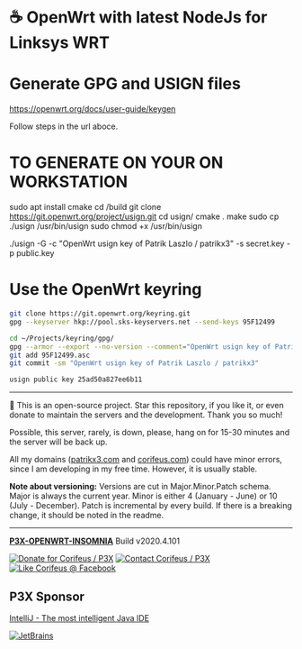 [//]: #@corifeus-header

# ☕ OpenWrt with latest NodeJs for Linksys WRT

                        
[//]: #@corifeus-header:end
# Generate GPG and USIGN files

https://openwrt.org/docs/user-guide/keygen

Follow steps in the url aboce.

# TO GENERATE ON YOUR ON WORKSTATION

sudo apt install cmake
cd /build
git clone https://git.openwrt.org/project/usign.git
cd usign/
cmake .
make
sudo cp ./usign /usr/bin/usign
sudo chmod +x /usr/bin/usign


./usign -G -c "OpenWrt usign key of Patrik Laszlo / patrikx3" -s secret.key -p public.key

# Use the OpenWrt keyring

```bash
git clone https://git.openwrt.org/keyring.git
gpg --keyserver hkp://pool.sks-keyservers.net --send-keys 95F12499

cd ~/Projects/keyring/gpg/
gpg --armor --export --no-version --comment="OpenWrt usign key of Patrik Laszlo / patrikx3" 95F12499 > 95F12499.asc
git add 95F12499.asc
git commit -sm "OpenWrt usign key of Patrik Laszlo / patrikx3"

usign public key 25ad50a827ee6b11
```
[//]: #@corifeus-footer

---

🙏 This is an open-source project. Star this repository, if you like it, or even donate to maintain the servers and the development. Thank you so much!

Possible, this server, rarely, is down, please, hang on for 15-30 minutes and the server will be back up.

All my domains ([patrikx3.com](https://patrikx3.com) and [corifeus.com](https://corifeus.com)) could have minor errors, since I am developing in my free time. However, it is usually stable.

**Note about versioning:** Versions are cut in Major.Minor.Patch schema. Major is always the current year. Minor is either 4 (January - June) or 10 (July - December). Patch is incremental by every build. If there is a breaking change, it should be noted in the readme.


---

[**P3X-OPENWRT-INSOMNIA**](https://pages.corifeus.com/openwrt-insomnia) Build v2020.4.101

[![Donate for Corifeus / P3X](https://img.shields.io/badge/Donate-Corifeus-003087.svg)](https://www.paypal.com/cgi-bin/webscr?cmd=_s-xclick&hosted_button_id=QZVM4V6HVZJW6)  [![Contact Corifeus / P3X](https://img.shields.io/badge/Contact-P3X-ff9900.svg)](https://www.patrikx3.com/en/front/contact) [![Like Corifeus @ Facebook](https://img.shields.io/badge/LIKE-Corifeus-3b5998.svg)](https://www.facebook.com/corifeus.software)


## P3X Sponsor

[IntelliJ - The most intelligent Java IDE](https://www.jetbrains.com/?from=patrikx3)

[![JetBrains](https://cdn.corifeus.com/assets/svg/jetbrains-logo.svg)](https://www.jetbrains.com/?from=patrikx3)




[//]: #@corifeus-footer:end